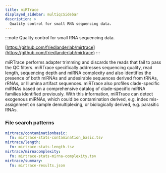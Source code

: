 ```yaml
---
title: miRTrace
displayed_sidebar: multiqcSidebar
description: >
  Quality control for small RNA sequencing data.
---
```


<!--
~~~~~ DO NOT EDIT ~~~~~
This file is autogenerated from the MultiQC module python docstring.
Do not edit the markdown, it will be overwritten.

File path for the source of this content: multiqc/modules/mirtrace/mirtrace.py
~~~~~~~~~~~~~~~~~~~~~~~
-->

:::note
Quality control for small RNA sequencing data.

[https://github.com/friedlanderlab/mirtrace](https://github.com/friedlanderlab/mirtrace)
:::

miRTrace performs adapter trimming and discards the reads that fail to pass
the QC filters. miRTrace specifically addresses sequencing quality, read length,
sequencing depth and miRNA complexity and also identifies the presence of both
miRNAs and undesirable sequences derived from tRNAs, rRNAs, or Illumina artifact
sequences.
miRTrace also profiles clade-specific miRNAs based on a comprehensive catalog
of clade-specific miRNA families identified previously. With this information,
miRTrace can detect exogenous miRNAs, which could be contamination derived,
e.g. index mis-assignment on sample demultiplexing, or biologically derived,
e.g. parasitic RNAs.

### File search patterns

```yaml
mirtrace/contaminationbasic:
  fn: mirtrace-stats-contamination_basic.tsv
mirtrace/length:
  fn: mirtrace-stats-length.tsv
mirtrace/mirnacomplexity:
  fn: mirtrace-stats-mirna-complexity.tsv
mirtrace/summary:
  fn: mirtrace-results.json
```
